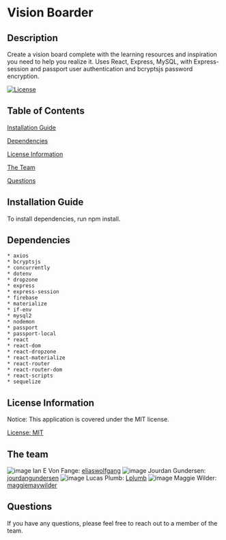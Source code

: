 # Vision Boarder

## Description

Create a vision board complete with the learning resources and inspiration you need to help you realize it. Uses React, Express, MySQL, with Express-session and passport user authentication and bcryptsjs password encryption.

[![License](https://img.shields.io/badge/license-MIT-blueviolet.svg)](https://opensource.org/licenses/MIT)


## Table of Contents

[Installation Guide](#installation-guide)

[Dependencies](#dependencies)

[License Information](#license-information)

[The Team](#the-team)

[Questions](#questions)

## Installation Guide

To install dependencies, run npm install.

## Dependencies

    * axios
    * bcryptsjs
    * concurrently
    * dotenv
    * dropzone
    * express
    * express-session
    * firebase
    * materialize
    * if-env
    * mysql2
    * nodemon
    * passport
    * passport-local
    * react
    * react-dom
    * react-dropzone
    * react-materialize
    * react-router
    * react-router-dom
    * react-scripts
    * sequelize

## License Information

Notice: This application is covered under the MIT license.

 [License: MIT](https://opensource.org/licenses/MIT)

## The team

![image](https://avatars.githubusercontent.com/u/66137019?v=4)
Ian E Von Fange: [eliaswolfgang](https://github.com/eliaswolfgang)
![image](https://avatars.githubusercontent.com/u/73676027?v=4)
Jourdan Gundersen: [jourdangundersen](https://github.com/jourdangundersen)
![image](https://avatars.githubusercontent.com/u/74584167?v=4)
Lucas Plumb: [Lplumb](https://github.com/Lplumb)
![image](https://avatars.githubusercontent.com/u/72891601?v=4)
Maggie Wilder: [maggiemaywilder](https://github.com/maggiemaywilder)





## Questions

If you have any questions, please feel free to reach out to a member of the team.

